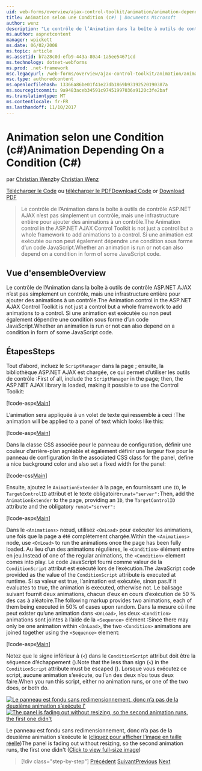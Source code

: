 ```yaml
---
uid: web-forms/overview/ajax-control-toolkit/animation/animation-depending-on-a-condition-cs
title: Animation selon une Condition (c#) | Documents Microsoft
author: wenz
description: "Le contrôle de l’Animation dans la boîte à outils de contrôle ASP.NET AJAX n’est pas simplement un contrôle, mais une infrastructure entière pour ajouter des animations à un contrôle. Si une animation est en cours..."
ms.author: aspnetcontent
manager: wpickett
ms.date: 06/02/2008
ms.topic: article
ms.assetid: b7a28c0d-efb9-443a-80a4-1a5ee54671cd
ms.technology: dotnet-webforms
ms.prod: .net-framework
msc.legacyurl: /web-forms/overview/ajax-control-toolkit/animation/animation-depending-on-a-condition-cs
msc.type: authoredcontent
ms.openlocfilehash: 13366a86be01f41e27db1869b93192520190387a
ms.sourcegitcommit: 9a9483aceb34591c97451997036a9120c3fe2baf
ms.translationtype: MT
ms.contentlocale: fr-FR
ms.lasthandoff: 11/10/2017
---
```

<a name="animation-depending-on-a-condition-c"></a><span data-ttu-id="21b1d-104">Animation selon une Condition (c#)</span><span class="sxs-lookup"><span data-stu-id="21b1d-104">Animation Depending On a Condition (C#)</span></span>
====================
<span data-ttu-id="21b1d-105">par [Christian Wenz](https://github.com/wenz)</span><span class="sxs-lookup"><span data-stu-id="21b1d-105">by [Christian Wenz](https://github.com/wenz)</span></span>

<span data-ttu-id="21b1d-106">[Télécharger le Code](http://download.microsoft.com/download/f/9/a/f9a26acd-8df4-4484-8a18-199e4598f411/Animation4.cs.zip) ou [télécharger le PDF](http://download.microsoft.com/download/6/7/1/6718d452-ff89-4d3f-a90e-c74ec2d636a3/animation4CS.pdf)</span><span class="sxs-lookup"><span data-stu-id="21b1d-106">[Download Code](http://download.microsoft.com/download/f/9/a/f9a26acd-8df4-4484-8a18-199e4598f411/Animation4.cs.zip) or [Download PDF](http://download.microsoft.com/download/6/7/1/6718d452-ff89-4d3f-a90e-c74ec2d636a3/animation4CS.pdf)</span></span>

> <span data-ttu-id="21b1d-107">Le contrôle de l’Animation dans la boîte à outils de contrôle ASP.NET AJAX n’est pas simplement un contrôle, mais une infrastructure entière pour ajouter des animations à un contrôle.</span><span class="sxs-lookup"><span data-stu-id="21b1d-107">The Animation control in the ASP.NET AJAX Control Toolkit is not just a control but a whole framework to add animations to a control.</span></span> <span data-ttu-id="21b1d-108">Si une animation est exécutée ou non peut également dépendre une condition sous forme d’un code JavaScript.</span><span class="sxs-lookup"><span data-stu-id="21b1d-108">Whether an animation is run or not can also depend on a condition in form of some JavaScript code.</span></span>


## <a name="overview"></a><span data-ttu-id="21b1d-109">Vue d'ensemble</span><span class="sxs-lookup"><span data-stu-id="21b1d-109">Overview</span></span>

<span data-ttu-id="21b1d-110">Le contrôle de l’Animation dans la boîte à outils de contrôle ASP.NET AJAX n’est pas simplement un contrôle, mais une infrastructure entière pour ajouter des animations à un contrôle.</span><span class="sxs-lookup"><span data-stu-id="21b1d-110">The Animation control in the ASP.NET AJAX Control Toolkit is not just a control but a whole framework to add animations to a control.</span></span> <span data-ttu-id="21b1d-111">Si une animation est exécutée ou non peut également dépendre une condition sous forme d’un code JavaScript.</span><span class="sxs-lookup"><span data-stu-id="21b1d-111">Whether an animation is run or not can also depend on a condition in form of some JavaScript code.</span></span>

## <a name="steps"></a><span data-ttu-id="21b1d-112">Étapes</span><span class="sxs-lookup"><span data-stu-id="21b1d-112">Steps</span></span>

<span data-ttu-id="21b1d-113">Tout d’abord, incluez le `ScriptManager` dans la page ; ensuite, la bibliothèque ASP.NET AJAX est chargée, ce qui permet d’utiliser les outils de contrôle :</span><span class="sxs-lookup"><span data-stu-id="21b1d-113">First of all, include the `ScriptManager` in the page; then, the ASP.NET AJAX library is loaded, making it possible to use the Control Toolkit:</span></span>

[!code-aspx[Main](animation-depending-on-a-condition-cs/samples/sample1.aspx)]

<span data-ttu-id="21b1d-114">L’animation sera appliquée à un volet de texte qui ressemble à ceci :</span><span class="sxs-lookup"><span data-stu-id="21b1d-114">The animation will be applied to a panel of text which looks like this:</span></span>

[!code-aspx[Main](animation-depending-on-a-condition-cs/samples/sample2.aspx)]

<span data-ttu-id="21b1d-115">Dans la classe CSS associée pour le panneau de configuration, définir une couleur d’arrière-plan agréable et également définir une largeur fixe pour le panneau de configuration :</span><span class="sxs-lookup"><span data-stu-id="21b1d-115">In the associated CSS class for the panel, define a nice background color and also set a fixed width for the panel:</span></span>

[!code-css[Main](animation-depending-on-a-condition-cs/samples/sample3.css)]

<span data-ttu-id="21b1d-116">Ensuite, ajoutez le `AnimationExtender` à la page, en fournissant une `ID`, le `TargetControlID` attribut et le texte obligatoire`runat="server":`</span><span class="sxs-lookup"><span data-stu-id="21b1d-116">Then, add the `AnimationExtender` to the page, providing an `ID`, the `TargetControlID` attribute and the obligatory `runat="server":`</span></span>

[!code-aspx[Main](animation-depending-on-a-condition-cs/samples/sample4.aspx)]

<span data-ttu-id="21b1d-117">Dans le `<Animations>` nœud, utilisez `<OnLoad>` pour exécuter les animations, une fois que la page a été complètement chargée.</span><span class="sxs-lookup"><span data-stu-id="21b1d-117">Within the `<Animations>` node, use `<OnLoad>` to run the animations once the page has been fully loaded.</span></span> <span data-ttu-id="21b1d-118">Au lieu d’un des animations régulières, le `<Condition>` élément entre en jeu.</span><span class="sxs-lookup"><span data-stu-id="21b1d-118">Instead of one of the regular animations, the `<Condition>` element comes into play.</span></span> <span data-ttu-id="21b1d-119">Le code JavaScript fourni comme valeur de la `ConditionScript` attribut est exécuté lors de l’exécution.</span><span class="sxs-lookup"><span data-stu-id="21b1d-119">The JavaScript code provided as the value of the `ConditionScript` attribute is executed at runtime.</span></span> <span data-ttu-id="21b1d-120">Si sa valeur est true, l’animation est exécutée, sinon pas.</span><span class="sxs-lookup"><span data-stu-id="21b1d-120">If it evaluates to true, the animation is executed, otherwise not.</span></span> <span data-ttu-id="21b1d-121">Le balisage suivant fournit deux animations, chacun d’eux en cours d’exécution de 50 % des cas à aléatoire.</span><span class="sxs-lookup"><span data-stu-id="21b1d-121">The following markup provides two animations, each of them being executed in 50% of cases upon random.</span></span> <span data-ttu-id="21b1d-122">Dans la mesure où il ne peut exister qu’une animation dans `<OnLoad>`, les deux `<Condition>` animations sont jointes à l’aide de la `<Sequence>` élément :</span><span class="sxs-lookup"><span data-stu-id="21b1d-122">Since there may only be one animation within `<OnLoad>`, the two `<Condition>` animations are joined together using the `<Sequence>` element:</span></span>

[!code-aspx[Main](animation-depending-on-a-condition-cs/samples/sample5.aspx)]

<span data-ttu-id="21b1d-123">Notez que le signe inférieur à (`<`) dans le `ConditionScript` attribut doit être la séquence d’échappement ().</span><span class="sxs-lookup"><span data-stu-id="21b1d-123">Note that the less than sign (`<`) in the `ConditionScript` attribute must be escaped ().</span></span> <span data-ttu-id="21b1d-124">Lorsque vous exécutez ce script, aucune animation s’exécute, ou l’un des deux n’ou tous deux faire.</span><span class="sxs-lookup"><span data-stu-id="21b1d-124">When you run this script, either no animation runs, or one of the two does, or both do.</span></span>


<span data-ttu-id="21b1d-125">[![Le panneau est fondu sans redimensionnement, donc n’a pas de la deuxième animation s’exécute l'](animation-depending-on-a-condition-cs/_static/image2.png)](animation-depending-on-a-condition-cs/_static/image1.png)</span><span class="sxs-lookup"><span data-stu-id="21b1d-125">[![The panel is fading out without resizing, so the second animation runs, the first one didn't](animation-depending-on-a-condition-cs/_static/image2.png)](animation-depending-on-a-condition-cs/_static/image1.png)</span></span>

<span data-ttu-id="21b1d-126">Le panneau est fondu sans redimensionnement, donc n’a pas de la deuxième animation s’exécute le ([cliquez pour afficher l’image en taille réelle](animation-depending-on-a-condition-cs/_static/image3.png))</span><span class="sxs-lookup"><span data-stu-id="21b1d-126">The panel is fading out without resizing, so the second animation runs, the first one didn't ([Click to view full-size image](animation-depending-on-a-condition-cs/_static/image3.png))</span></span>

>[!div class="step-by-step"]
<span data-ttu-id="21b1d-127">[Précédent](executing-several-animations-after-each-other-cs.md)
[Suivant](picking-one-animation-out-of-a-list-cs.md)</span><span class="sxs-lookup"><span data-stu-id="21b1d-127">[Previous](executing-several-animations-after-each-other-cs.md)
[Next](picking-one-animation-out-of-a-list-cs.md)</span></span>
